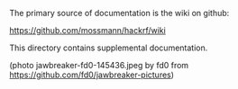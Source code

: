 The primary source of documentation is the wiki on github:

https://github.com/mossmann/hackrf/wiki

This directory contains supplemental documentation.

(photo jawbreaker-fd0-145436.jpeg by fd0 from https://github.com/fd0/jawbreaker-pictures)
